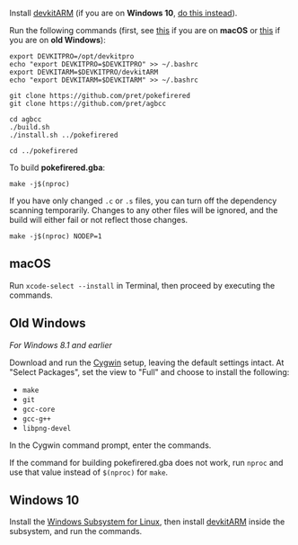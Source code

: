 Install [devkitARM](https://devkitpro.org/wiki/Getting_Started) (if you are on **Windows 10**, [do this instead](#windows-10)).

Run the following commands (first, see [this](#macos) if you are on **macOS** or [this](#old-windows) if you are on **old Windows**):

	export DEVKITPRO=/opt/devkitpro
	echo "export DEVKITPRO=$DEVKITPRO" >> ~/.bashrc
	export DEVKITARM=$DEVKITPRO/devkitARM
	echo "export DEVKITARM=$DEVKITARM" >> ~/.bashrc

	git clone https://github.com/pret/pokefirered
	git clone https://github.com/pret/agbcc

	cd agbcc
	./build.sh
	./install.sh ../pokefirered

	cd ../pokefirered

To build **pokefirered.gba**:

	make -j$(nproc)

If you have only changed `.c` or `.s` files, you can turn off the dependency scanning temporarily. Changes to any other files will be ignored, and the build will either fail or not reflect those changes.

	make -j$(nproc) NODEP=1


## macOS

Run `xcode-select --install` in Terminal, then proceed by executing the commands.


## Old Windows

*For Windows 8.1 and earlier*

Download and run the [Cygwin](https://www.cygwin.com/install.html) setup, leaving the default settings intact. At "Select Packages", set the view to "Full" and choose to install the following:

- `make`
- `git`
- `gcc-core`
- `gcc-g++`
- `libpng-devel`

In the Cygwin command prompt, enter the commands.

If the command for building pokefirered.gba does not work, run `nproc` and use that value instead of `$(nproc)` for `make`.


## Windows 10

Install the [Windows Subsystem for Linux](https://docs.microsoft.com/windows/wsl/install-win10), then install [devkitARM](https://devkitpro.org/wiki/Getting_Started) inside the subsystem, and run the commands.
